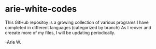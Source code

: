# arie-white-codes

This GitHub repositoy is a growing collection of various programs I have completed in different languages (categorized by branch)
As I reover and creeate more of my files, I will be updating periodically. 

-Arie W. 
